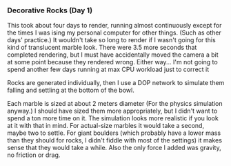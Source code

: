 ### Decorative Rocks (Day 1)

This took about four days to render, running almost continuously except for the
times I was ising my personal computer for other things. (Such as other days' practice.)
It wouldn't take so long to render if I wasn't going for this kind of translucent marble look.
There were 3.5 more seconds that completed rendering, but I must have accidentally
moved the camera a bit at some point because they rendered wrong. Either way...
I'm not going to spend another few days running at max CPU workload just to correct it

Rocks are generated individually, then I use a DOP network to simulate them falling
and settling at the bottom of the bowl.

Each marble is sized at about 2 meters diameter (For the physics simulation anyway.)
I should have sized them more appropriately, but I didn't want to spend a ton more time on it.
The simulation looks more realistic if you look at it with that in mind. For actual-size
marbles it would take a second, maybe two to settle. For giant boulders (which probably have
a lower mass than they should for rocks, I didn't fiddle with most of the settings)
it makes sense that they would take a while. Also the only force I added was gravity,
no friction or drag.
